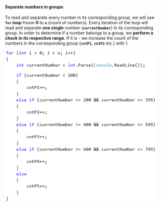 #### Separate numbers in groups

To read and separate every number in its corresponding group, we will use **`for` loop** froom **0** to **`n`** (count of numbers). Every iteration of the loop will read and separate **one single** number (**`currentNumber`**) in its corresponding group. In order to determine if a number belongs to a group, we **perform a check in its respective range**. If it is -  we increase the count of the numbers in the corresponding group (**`cntP1`**, **`cntP2`** etc.) with 1.  

![](/assets/chapter-5-2-images/01.Histogram-03.png)

